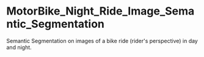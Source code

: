 # MotorBike_Night_Ride_Image_Semantic_Segmentation
Semantic Segmentation on images of a bike ride (rider's perspective) in day and night.
